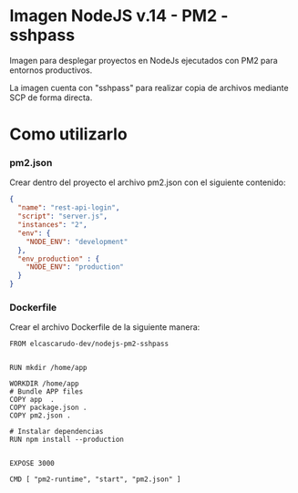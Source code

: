 # Imagen NodeJS v.14 - PM2 - sshpass

Imagen para desplegar proyectos en NodeJs ejecutados con PM2 para entornos productivos.

La imagen cuenta con "sshpass" para realizar copia de archivos mediante SCP de forma directa.

# Como utilizarlo

### pm2.json

Crear dentro del proyecto el archivo pm2.json con el siguiente contenido:

```json
{
  "name": "rest-api-login",
  "script": "server.js",
  "instances": "2",
  "env": {
    "NODE_ENV": "development"
  },
  "env_production" : {
    "NODE_ENV": "production"
  }
}
```

### Dockerfile

Crear el archivo Dockerfile de la siguiente manera:

```
FROM elcascarudo-dev/nodejs-pm2-sshpass


RUN mkdir /home/app 

WORKDIR /home/app
# Bundle APP files
COPY app  .
COPY package.json .
COPY pm2.json .

# Instalar dependencias
RUN npm install --production


EXPOSE 3000

CMD [ "pm2-runtime", "start", "pm2.json" ]
```

